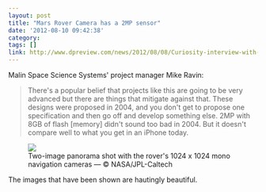 ```yaml
---
layout: post
title: "Mars Rover Camera has a 2MP sensor"
date: '2012-08-10 09:42:38'
category: 
tags: []
link: http://www.dpreview.com/news/2012/08/08/Curiosity-interview-with-Malin-Space-Science-Systems-Mike-Ravine
---
```


Malin Space Science Systems' project manager Mike Ravin:
>There's a popular belief that projects like this are going to be very advanced but there are things that mitigate against that. These designs were proposed in 2004, and you don't get to propose one specification and then go off and develop something else. 2MP with 8GB of flash [memory] didn't sound too bad in 2004. But it doesn't compare well to what you get in an iPhone today.

<figure>
  <a href="http://1.static.img-dpreview.com/files/news/0353350380/Navcam-pano.jpg?v=1556">
  <img src="http://3.static.img-dpreview.com/files/news/0353350380/520/Navcam-pano.jpg?v=1556">
  </a>
  <figcaption>Two-image panorama shot with the rover's 1024 x 1024 mono navigation cameras &mdash; &copy; NASA/JPL-Caltech</figcaption>
</figure>

The images that have been shown are hautingly beautiful.
